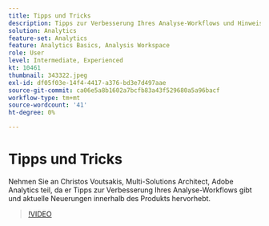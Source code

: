 ```yaml
---
title: Tipps und Tricks
description: Tipps zur Verbesserung Ihres Analyse-Workflows und Hinweise zu den neuesten Innovationen in der Adobe Analytics
solution: Analytics
feature-set: Analytics
feature: Analytics Basics, Analysis Workspace
role: User
level: Intermediate, Experienced
kt: 10461
thumbnail: 343322.jpeg
exl-id: df05f03e-14f4-4417-a376-bd3e7d497aae
source-git-commit: ca06e5a8b1602a7bcfb83a43f529680a5a96bacf
workflow-type: tm+mt
source-wordcount: '41'
ht-degree: 0%

---
```


# Tipps und Tricks

Nehmen Sie an Christos Voutsakis, Multi-Solutions Architect, Adobe Analytics teil, da er Tipps zur Verbesserung Ihres Analyse-Workflows gibt und aktuelle Neuerungen innerhalb des Produkts hervorhebt.

>[!VIDEO](https://video.tv.adobe.com/v/343322/?quality=12&learn=on)
